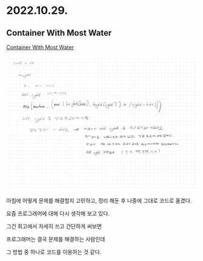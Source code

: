 # 2022.10.29.

## Container With Most Water

[Container With Most Water](https://leetcode.com/problems/container-with-most-water/)

![](TIL-79.png)

아침에 어떻게 문제를 해결할지 고민하고, 정리 해둔 후 나중에 그대로 코드로 옮겼다.

요즘 프로그래머에 대해 다시 생각해 보고 있다.

그건 회고에서 자세히 쓰고 간단하게 써보면

프로그래머는 결국 문제를 해결하는 사람인데

그 방법 중 하나로 코드를 이용하는 것 같다.
